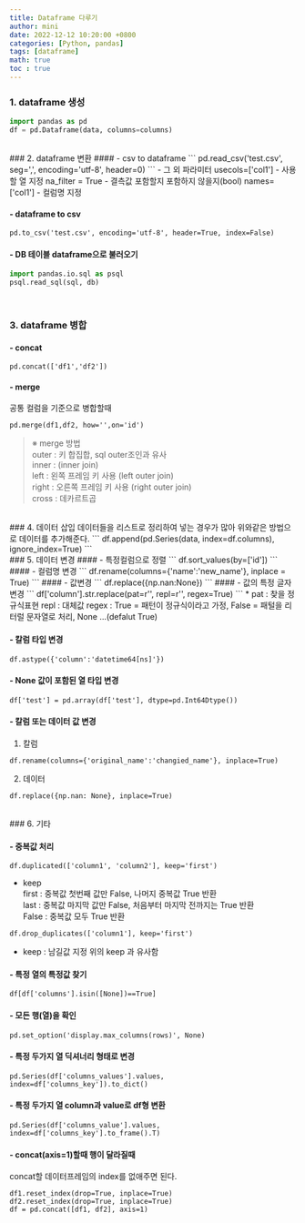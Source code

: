 ```yaml
---
title: Dataframe 다루기
author: mini
date: 2022-12-12 10:20:00 +0800
categories: [Python, pandas]
tags: [dataframe]
math: true
toc : true
---
```


### 1. dataframe 생성
```python
import pandas as pd
df = pd.Dataframe(data, columns=columns)
```
<br/>
### 2. dataframe 변환
#### - csv to dataframe  
```
pd.read_csv('test.csv', seg=',', encoding='utf-8', header=0)
```
-  그 외 파라미터   
	usecols=['col1'] - 사용할 열 지정  
	na_filter = True - 결측값 포함할지 포함하지 않을지(bool)  
	names=['col1'] - 컬럼명 지정  

#### - dataframe to csv 
```
pd.to_csv('test.csv', encoding='utf-8', header=True, index=False)
```
#### - DB 테이블 dataframe으로 불러오기
```python
import pandas.io.sql as psql
psql.read_sql(sql, db)
```	
<br/>

### 3. dataframe 병합
#### - concat
```
pd.concat(['df1','df2'])
```
#### - merge
공통 컬럼을 기준으로 병합할때  
```
pd.merge(df1,df2, how='',on='id')
```
> ※ merge 방법  
 	outer : 키 합집합, sql outer조인과 유사  
	inner : (inner join)   
	left : 왼쪽 프레임 키 사용 (left outer join)  
	right : 오른쪽 프레임 키 사용 (right outer join)   
	cross : 데카르트곱   

<br/>	
### 4. 데이터 삽입
데이터들을 리스트로 정리하여 넣는 경우가 많아 위와같은 방법으로 데이터를 추가해준다. 
```
df.append(pd.Series(data, index=df.columns), ignore_index=True)
```
<br/>	
### 5. 데이터 변경
#### - 특정컬럼으로 정렬
```
df.sort_values(by=['id'])
```
#### - 컬럼명 변경
```
df.rename(columns={'name':'new_name'}, inplace = True)
```
#### - 값변경
```
df.replace({np.nan:None})
```
#### - 값의 특정 글자 변경
```
df['column'].str.replace(pat=r'', repl=r'', regex=True)
```
* pat : 찾을 정규식표현	  
repl : 대체값  
regex : True = 패턴이 정규식이라고 가정, False = 패털을 리터럴 문자열로 처리, None ...(defalut True)


#### - 칼럼 타입 변경 
```
df.astype({'column':'datetime64[ns]'})
```
#### - None 값이 포함된 열 타입 변경
```
df['test'] = pd.array(df['test'], dtype=pd.Int64Dtype())
```

#### - 칼럼 또는 데이터 값 변경
 1. 칼럼
```
df.rename(columns={'original_name':'changied_name'}, inplace=True)
```
 2. 데이터
```
df.replace({np.nan: None}, inplace=True)
```

<br/>
### 6. 기타  

#### - 중복값 처리
```
df.duplicated(['column1', 'column2'], keep='first')
```
* keep  
first : 중복값 첫번째 값만 False, 나머지 중복값 True 반환  
last : 중복값 마지막 값만 False, 처음부터 마지막 전까지는 True 반환   
False : 중복값 모두 True 반환
```
df.drop_duplicates(['column1'], keep='first')
```	
* keep : 남길값 지정
위의 keep 과 유사함

#### - 특정 열의 특정값 찾기
```
df[df['columns'].isin([None])==True]
```
#### - 모든 행(열)을 확인
```
pd.set_option('display.max_columns(rows)', None)
```
#### - 특정 두가지 열 딕셔너리 형태로 변경
```
pd.Series(df['columns_values'].values, index=df['columns_key']).to_dict()
```

#### - 특정 두가지 열 column과 value로 df형 변환
```
pd.Series(df['columns_value'].values, index=df['columns_key'].to_frame().T)
```

#### - concat(axis=1)할때 행이 달라질때
concat할 데이터프레임의 index를 없애주면 된다. 
```
df1.reset_index(drop=True, inplace=True)
df2.reset_index(drop=True, inplace=True)
df = pd.concat([df1, df2], axis=1)
```


